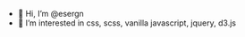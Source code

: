 - 👋 Hi, I’m @esergn
- 👀 I’m interested in css, scss, vanilla javascript, jquery, d3.js

<!---
esergn/esergn is a ✨ special ✨ repository because its `README.md` (this file) appears on your GitHub profile.
You can click the Preview link to take a look at your changes.
--->
